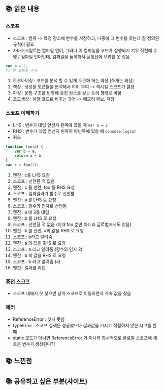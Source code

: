 ## 📚 읽은 내용

### 스코프
- 스코프 : 범위 -> 특정 장소에 변수를 저장하고, 나중에 그 변수를 찾는데 잘 정의된 규칙이 필요
- 자바스크립트는 컴파일 언어, 그러나 이 컴파일을 코드가 실행되기 겨우 직전에 수행 / 컴파일 언어인데, 컴파일을 늦게해서 실행전에 오류를 못 잡음 
```javascript
var a = 2;
// 위 코드의 순서
```
1. 토크나이징 : 코드를 분석 할 수 있게 토큰화 하는 과정 (쪼개는 과정)
2. 렉싱 : 생성된 토큰들을 분석해서 의미 부여 -> 렉시컬 스코프가 결정
3. 파싱 : 문법 구조를 반영해 중첩 원소를 갖는 트리 형태로 바꿈
4. 코드생성 : 실행 코드로 바꾸는 과정 -> 메모리 확보, 저장

### 스코프 이해하기
- LHS : 변수가 대입 연산자 왼쪽에 있을 때 `var a = 2`
- RHS : 변수가 대입 연산자 왼쪽이 아닌쪽에 있을 때 `console.log(a)`
- 퀴즈
```javascript
function foo(a) {
    var b = a;
    return a + b;
}
var c = foo(2);
```
1. 엔진 : c를 LHS 요청
2. 스코프 : 선언된 적 없음
3. 엔진 : c 를 선언, foo 를 RHS 요청
4. 스코프 : 컴파일러가 함수로 선언함
5. 엔진 : a 를 LHS 로 요청
6. 스코프 : 함수의 인자로 선언됨
7. 엔진 : a 에 2를 대입
8. 엔진 : b 를 LHS 로 요청
9. 스코프 : 선언된 적 없음 (이때 foo 뿐만 아니라 글로벌에서도 찾음)
10. 엔진 : b 를 선언, a의 값을 RHS 로 요청
11. 스코프 : b라고 알려줌
12. 엔진 : a 의 값을 RHS 로 요청
13. 스코프 : a 라고 알려줌 (함수의 인자 2)
14. 엔진 : b 의 값을 RHS 로 요청
15. 스코프 : b 라고 알려줌 (a)
16. 엔진 : 결과를 리턴

### 중첩 스코프
- 스코프 내에서 못 찾으면 상위 스코프로 이동하면서 계속 값을 찾음

### 에러
- ReferenceError : 찾지 못함
- typeError : 스코프 검색은 성공했으나 결과값을 가지고 적합하지 않은 시고를 할 때
- static 모드가 아니면 ReferenceError 가 아나라 암시적으로 글로벌 스코프에 새로운 변수가 생성된다??

## 📚 느낀점


## 📚 공유하고 싶은 부분(사이트)
